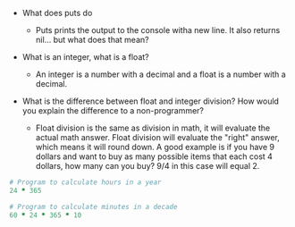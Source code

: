 - What does puts do
  - Puts prints the output to the console witha new line. It also returns nil... but what does that mean?

- What is an integer, what is a float?
  - An integer is a number with a decimal and a float is a number with a decimal.

- What is the difference between float and integer division? How would you explain the difference to a non-programmer?
  - Float division is the same as division in math, it will evaluate the actual math answer. Float division will evaluate the "right" answer, which means it will round down. A good example is if you have 9 dollars and want to buy as many possible items that each cost 4 dollars, how many can you buy? 9/4 in this case will equal 2.

```ruby
# Program to calculate hours in a year
24 * 365

# Program to calculate minutes in a decade
60 * 24 * 365 * 10

```


